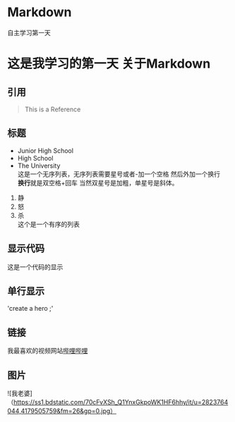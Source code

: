 # Markdown
自主学习第一天
# 这是我学习的第一天  关于Markdown
## 引用
>This is a Reference
## 标题
* Junior High School
* High School
* The University  
这是一个无序列表，无序列表需要星号或者-加一个空格 然后外加一个换行  
**换行**就是双空格+回车 当然双星号是加粗，单星号是斜体。  
1. 静
2. 怒
3. 杀  
这个是一个有序的列表
## 显示代码

这是一个代码的显示
## 单行显示  
'create a hero ;'
## 链接
我最喜欢的视频网站[哔哩哔哩](https://www.bilibili.com/)
## 图片
![我老婆]（https://ss1.bdstatic.com/70cFvXSh_Q1YnxGkpoWK1HF6hhy/it/u=2823764044,4179505759&fm=26&gp=0.jpg）
